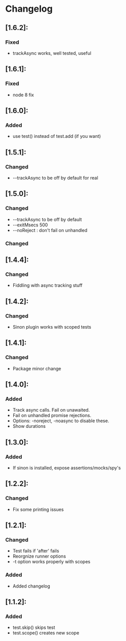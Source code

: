 # Changelog

## [1.6.2]:
 ### Fixed
   - trackAsync works, well tested, useful

## [1.6.1]:
 ### Fixed
   - node 8 fix

## [1.6.0]:
 ### Added
   - use test() instead of test.add (if you want)

## [1.5.1]:
 ### Changed
   - --trackAsync to be off by default for real

## [1.5.0]:
 ### Changed
   - --trackAsync to be off by default
   - --exitMsecs 500
   - --noReject : don't fail on unhandled

 ### Changed
## [1.4.4]:
 ### Changed
   - Fiddling with async tracking stuff

## [1.4.2]:
 ### Changed
   - Sinon plugin works with scoped tests

## [1.4.1]:
 ### Changed
   - Package minor change

## [1.4.0]:
 ### Added
   - Track async calls.  Fail on unawaited.
   - Fail on unhandled promise rejections.
   - Options: -noreject, -noasync to disable these.
   - Show durations

## [1.3.0]:
 ### Added
   - If sinon is installed, expose assertions/mocks/spy's

## [1.2.2]:
 ### Changed
   - Fix some printing issues

## [1.2.1]:
 ### Changed
   - Test fails if 'after' fails
   - Reorgnize runner options
   - -t option works properly with scopes

 ### Added
   - Added changelog

## [1.1.2]:
 ### Added
   - test.skip() skips test
   - test.scope() creates new scope
